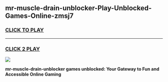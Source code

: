 
## mr-muscle-drain-unblocker-Play-Unblocked-Games-Online-zmsj7
<h3>
<a href="https://premium76.site?title=mr-muscle-drain-unblocker&ref=25A">CLICK TO PLAY</a></h3>
<hr>

<h3>
<a href="https://premium76.site?title=mr-muscle-drain-unblocker&ref=25A">CLICK 2 PLAY</a>
  
</h3>

<a href="https://premium76.site?title=mr-muscle-drain-unblocker&ref=25A"><img src="https://clearcache.store/games.png"></a>


**mr-muscle-drain-unblocker games unblocked: Your Gateway to Fun and Accessible Online Gaming**
